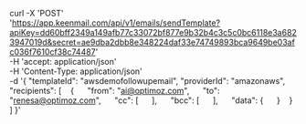curl -X 'POST' \
  'https://app.keenmail.com/api/v1/emails/sendTemplate?apiKey=dd60bff2349a149afb77c33072bf877e9b32b4c3c5c0bc6118e3a6823947019d&secret=ae9dba2dbb8e348224daf33e74749893bca9649be03afc036f7610cf38c74487' \
  -H 'accept: application/json' \
  -H 'Content-Type: application/json' \
  -d '{
  "templateId": "awsdemofollowupemail",
  "providerId": "amazonaws",
  "recipients": [
    {
      "from": "ai@optimoz.com",
      "to": "renesa@optimoz.com",
      "cc": [
      ],
      "bcc": [
      ],
      "data": {
      }
    }
  ]
}'
